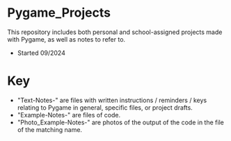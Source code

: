 # Pygame_Projects

This repository includes both personal and school-assigned projects made with Pygame, as well as notes to refer to.

* Started 09/2024

# Key
* "Text-Notes-" are files with written instructions / reminders / keys relating to Pygame in general, specific files, or project drafts.
* "Example-Notes-" are files of code.
* "Photo_Example-Notes-" are photos of the output of the code in the file of the matching name.
  
